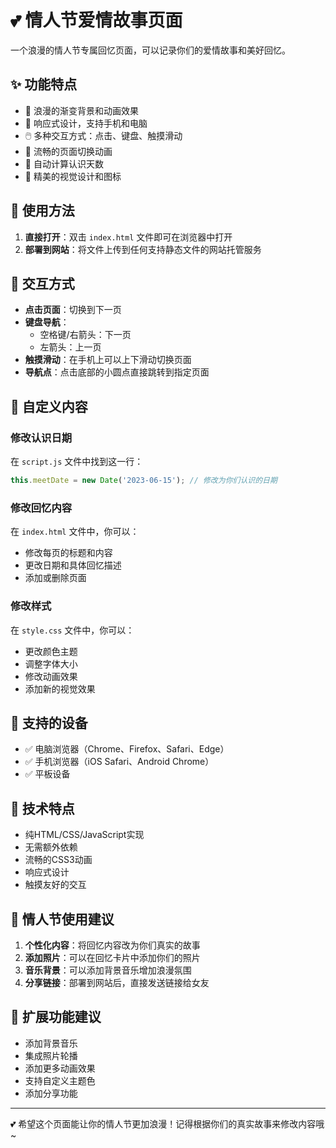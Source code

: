 # 💕 情人节爱情故事页面

一个浪漫的情人节专属回忆页面，可以记录你们的爱情故事和美好回忆。

## ✨ 功能特点

- 🎨 浪漫的渐变背景和动画效果
- 📱 响应式设计，支持手机和电脑
- 🖱️ 多种交互方式：点击、键盘、触摸滑动
- 💫 流畅的页面切换动画
- 🎯 自动计算认识天数
- 🌟 精美的视觉设计和图标

## 🚀 使用方法

1. **直接打开**：双击 `index.html` 文件即可在浏览器中打开
2. **部署到网站**：将文件上传到任何支持静态文件的网站托管服务

## 🎯 交互方式

- **点击页面**：切换到下一页
- **键盘导航**：
  - 空格键/右箭头：下一页
  - 左箭头：上一页
- **触摸滑动**：在手机上可以上下滑动切换页面
- **导航点**：点击底部的小圆点直接跳转到指定页面

## 🔧 自定义内容

### 修改认识日期
在 `script.js` 文件中找到这一行：
```javascript
this.meetDate = new Date('2023-06-15'); // 修改为你们认识的日期
```

### 修改回忆内容
在 `index.html` 文件中，你可以：
- 修改每页的标题和内容
- 更改日期和具体回忆描述
- 添加或删除页面

### 修改样式
在 `style.css` 文件中，你可以：
- 更改颜色主题
- 调整字体大小
- 修改动画效果
- 添加新的视觉效果

## 📱 支持的设备

- ✅ 电脑浏览器（Chrome、Firefox、Safari、Edge）
- ✅ 手机浏览器（iOS Safari、Android Chrome）
- ✅ 平板设备

## 🎨 技术特点

- 纯HTML/CSS/JavaScript实现
- 无需额外依赖
- 流畅的CSS3动画
- 响应式设计
- 触摸友好的交互

## 💝 情人节使用建议

1. **个性化内容**：将回忆内容改为你们真实的故事
2. **添加照片**：可以在回忆卡片中添加你们的照片
3. **音乐背景**：可以添加背景音乐增加浪漫氛围
4. **分享链接**：部署到网站后，直接发送链接给女友

## 🔮 扩展功能建议

- 添加背景音乐
- 集成照片轮播
- 添加更多动画效果
- 支持自定义主题色
- 添加分享功能

---

💕 希望这个页面能让你的情人节更加浪漫！记得根据你们的真实故事来修改内容哦~
